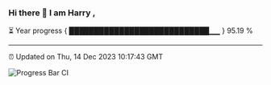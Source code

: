 ### Hi there 👋 I am Harry , 

⏳ Year progress { ████████████████████████████▁▁ } 95.19 %

---

⏰ Updated on Thu, 14 Dec 2023 10:17:43 GMT

![Progress Bar CI](https://github.com/duykhang68/duykhang68/workflows/Progress%20Bar%20CI/badge.svg)
